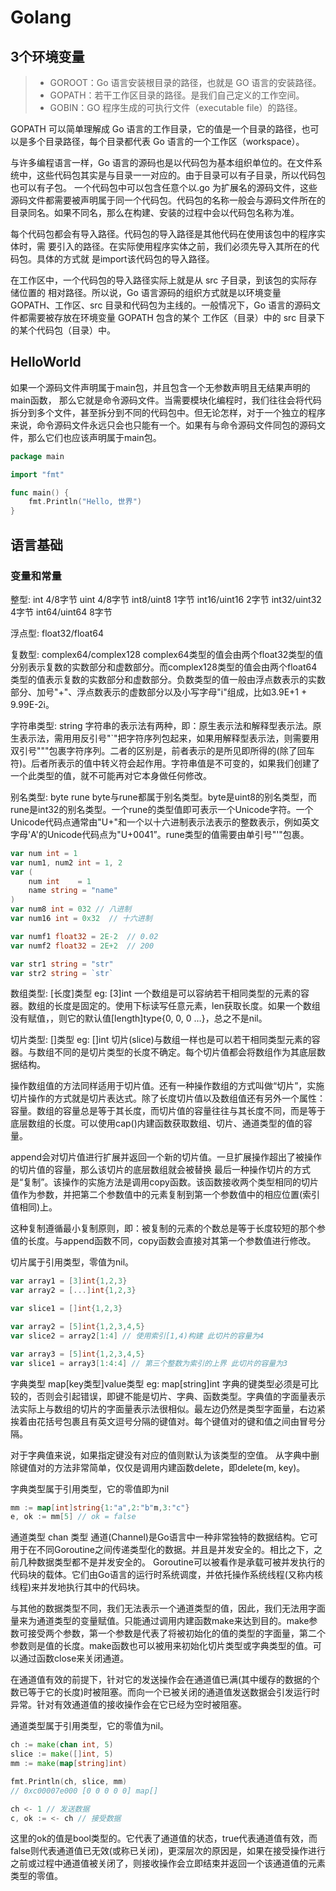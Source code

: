 # Golang

## 3个环境变量

>- GOROOT：Go 语⾔安装根⽬录的路径，也就是 GO 语⾔的安装路径。
>- GOPATH：若⼲⼯作区⽬录的路径。是我们⾃⼰定义的⼯作空间。
>- GOBIN：GO 程序⽣成的可执⾏⽂件（executable file）的路径。

GOPATH 可以简单理解成 Go 语⾔的⼯作⽬录，它的值是⼀个⽬录的路径，也可以是多个⽬录路径，每个⽬录都代表 Go 语⾔的⼀个⼯作区（workspace）。

与许多编程语⾔⼀样，Go 语⾔的源码也是以代码包为基本组织单位的。在⽂件系统中，这些代码包其实是与⽬录⼀⼀对应的。由于⽬录可以有⼦⽬录，所以代码包也可以有⼦包。
⼀个代码包中可以包含任意个以.go 为扩展名的源码⽂件，这些源码⽂件都需要被声明属于同⼀个代码包。代码包的名称⼀般会与源码⽂件所在的⽬录同名。如果不同名，那么在构建、安装的过程中会以代码包名称为准。

每个代码包都会有导⼊路径。代码包的导⼊路径是其他代码在使⽤该包中的程序实体时，需
要引⼊的路径。在实际使⽤程序实体之前，我们必须先导⼊其所在的代码包。具体的⽅式就
是import该代码包的导⼊路径。

在⼯作区中，⼀个代码包的导⼊路径实际上就是从 src ⼦⽬录，到该包的实际存储位置的
相对路径。所以说，Go 语⾔源码的组织⽅式就是以环境变量 GOPATH、⼯作区、src ⽬录和代码包为主线的。⼀般情况下，Go 语⾔的源码⽂件都需要被存放在环境变量 GOPATH 包含的某个
⼯作区（⽬录）中的 src ⽬录下的某个代码包（⽬录）中。

## HelloWorld

如果⼀个源码⽂件声明属于main包，并且包含⼀个⽆参数声明且⽆结果声明的main函数，
那么它就是命令源码⽂件。当需要模块化编程时，我们往往会将代码拆分到多个⽂件，甚⾄拆分到不同的代码包中。但⽆论怎样，对于⼀个独⽴的程序来说，命令源码⽂件永远只会也只能有⼀个。如果有与命令源码⽂件同包的源码⽂件，那么它们也应该声明属于main包。

```go
package main

import "fmt"

func main() {
    fmt.Println("Hello, 世界")
}
```

## 语言基础

### 变量和常量

整型: int 4/8字节 uint 4/8字节 int8/uint8 1字节 int16/uint16 2字节 int32/uint32 4字节 int64/uint64 8字节

浮点型: float32/float64

复数型: complex64/complex128 complex64类型的值会由两个float32类型的值分别表示复数的实数部分和虚数部分。而complex128类型的值会由两个float64类型的值表示复数的实数部分和虚数部分。负数类型的值一般由浮点数表示的实数部分、加号"+"、浮点数表示的虚数部分以及小写字母"i"组成，比如3.9E+1 + 9.99E-2i。

字符串类型: string 字符串的表示法有两种，即：原生表示法和解释型表示法。原生表示法，需用用反引号"`"把字符序列包起来，如果用解释型表示法，则需要用双引号"""包裹字符序列。二者的区别是，前者表示的是所见即所得的(除了回车符)。后者所表示的值中转义符会起作用。字符串值是不可变的，如果我们创建了一个此类型的值，就不可能再对它本身做任何修改。

别名类型: byte rune byte与rune都属于别名类型。byte是uint8的别名类型，而rune是int32的别名类型。一个rune的类型值即可表示一个Unicode字符。一个Unicode代码点通常由"U+"和一个以十六进制表示法表示的整数表示，例如英文字母'A'的Unicode代码点为"U+0041”。rune类型的值需要由单引号"'"包裹。

```go
var num int = 1
var num1, num2 int = 1, 2
var (
    num int    = 1
    name string = "name"
)
var num8 int = 032 // 八进制
var num16 int = 0x32  // 十六进制 

var numf1 float32 = 2E-2  // 0.02 
var numf2 float32 = 2E+2  // 200

var str1 string = "str"
var str2 string = `str`
```

数组类型: [长度]类型 eg: [3]int 一个数组是可以容纳若干相同类型的元素的容器。数组的长度是固定的。使用下标读写任意元素，len获取长度。如果一个数组没有赋值，，则它的默认值[length]type{0, 0, 0 …}，总之不是nil。

切片类型: []类型 eg: []int 切片(slice)与数组一样也是可以若干相同类型元素的容器。与数组不同的是切片类型的长度不确定。每个切片值都会将数组作为其底层数据结构。

操作数组值的方法同样适用于切片值。还有一种操作数组的方式叫做“切片”，实施切片操作的方式就是切片表达式。除了长度切片值以及数组值还有另外一个属性：容量。数组的容量总是等于其长度，而切片值的容量往往与其长度不同，而是等于底层数组的长度。可以使用cap()内建函数获取数组、切片、通道类型的值的容量。

append会对切片值进行扩展并返回一个新的切片值。一旦扩展操作超出了被操作的切片值的容量，那么该切片的底层数组就会被替换 最后一种操作切片的方式是“复制”。该操作的实施方法是调用copy函数。该函数接收两个类型相同的切片值作为参数，并把第二个参数值中的元素复制到第一个参数值中的相应位置(索引值相同)上。

这种复制遵循最小复制原则，即：被复制的元素的个数总是等于长度较短的那个参值的长度。与append函数不同，copy函数会直接对其第一个参数值进行修改。

切片属于引用类型，零值为nil。

```go
var array1 = [3]int{1,2,3}
var array2 = [...]int{1,2,3}

var slice1 = []int{1,2,3}

var array2 = [5]int{1,2,3,4,5}
var slice2 = array2[1:4] // 使用索引[1,4)构建 此切片的容量为4

var array3 = [5]int{1,2,3,4,5}
var slice1 = array3[1:4:4] // 第三个整数为索引的上界 此切片的容量为3
```

字典类型 map[key类型]value类型 eg: map[string]int 字典的键类型必须是可比较的，否则会引起错误，即键不能是切片、字典、函数类型。字典值的字面量表示法实际上与数组的切片的字面量表示法很相似。最左边仍然是类型字面量，右边紧挨着由花括号包裹且有英文逗号分隔的键值对。每个键值对的键和值之间由冒号分隔。

对于字典值来说，如果指定键没有对应的值则默认为该类型的空值。 从字典中删除键值对的方法非常简单，仅仅是调用内建函数delete，即delete(m, key)。

字典类型属于引用类型，它的零值即为nil

```go
mm := map[int]string{1:"a",2:"b"m,3:"c"}
e, ok := mm[5] // ok = false
```

通道类型 chan 类型 通道(Channel)是Go语言中一种非常独特的数据结构。它可用于在不同Goroutine之间传递类型化的数据。并且是并发安全的。相比之下，之前几种数据类型都不是并发安全的。
Goroutine可以被看作是承载可被并发执行的代码块的载体。它们由Go语言的运行时系统调度，并依托操作系统线程(又称内核线程)来并发地执行其中的代码块。

与其他的数据类型不同，我们无法表示一个通道类型的值，因此，我们无法用字面量来为通道类型的变量赋值。只能通过调用内建函数make来达到目的。make参数可接受两个参数，第一个参数是代表了将被初始化的值的类型的字面量，第二个参数则是值的长度。make函数也可以被用来初始化切片类型或字典类型的值。可以通过函数close来关闭通道。

在通道值有效的前提下，针对它的发送操作会在通道值已满(其中缓存的数据的个数已等于它的长度)时被阻塞。而向一个已被关闭的通道值发送数据会引发运行时异常。针对有效通道值的接收操作会在它已经为空时被阻塞。

通道类型属于引用类型，它的零值为nil。

```go
ch := make(chan int, 5)
slice := make([]int, 5)
mm := make(map[string]int)

fmt.Println(ch, slice, mm)
// 0xc00007e000 [0 0 0 0 0] map[]

ch <- 1 // 发送数据
c, ok := <- ch // 接受数据
```

这里的ok的值是bool类型的。它代表了通道值的状态，true代表通道值有效，而false则代表通道值已无效(或称已关闭)，更深层次的原因是，如果在接受操作进行之前或过程中通道值被关闭了，则接收操作会立即结束并返回一个该通道值的元素类型的零值。
